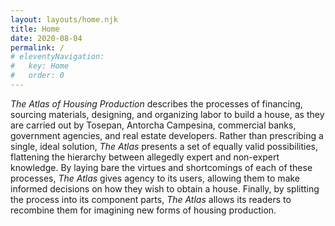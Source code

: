 ```yaml
---
layout: layouts/home.njk
title: Home
date: 2020-08-04
permalink: /
# eleventyNavigation:
#   key: Home
#   order: 0
---
```


*The Atlas of Housing Production* describes the processes of financing, sourcing materials, designing, and organizing labor to build a house, as they are carried out by Tosepan, Antorcha Campesina, commercial banks, government agencies, and real estate developers. Rather than prescribing a single, ideal solution, *The Atlas* presents a set of equally valid possibilities, flattening the hierarchy between allegedly expert and non-expert knowledge. By laying bare the virtues and shortcomings of each of these processes, *The Atlas* gives agency to its users, allowing them to make informed decisions on how they wish to obtain a house. Finally, by splitting the process into its component parts, *The Atlas* allows its readers to recombine them for imagining new forms of housing production.
